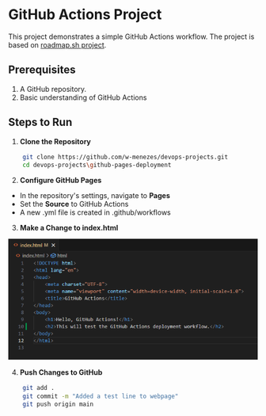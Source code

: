 # GitHub Actions Project

This project demonstrates a simple GitHub Actions workflow. The project is based on [roadmap.sh project](https://roadmap.sh/projects/github-actions-deployment-workflow).

## Prerequisites

1. A GitHub repository.
2. Basic understanding of GitHub Actions

## Steps to Run

1. **Clone the Repository**
```bash
    git clone https://github.com/w-menezes/devops-projects.git
    cd devops-projects\github-pages-deployment
```
2. **Configure GitHub Pages**
- In the repository's settings, navigate to **Pages**
- Set the **Source** to GitHub Actions
- A new .yml file is created in .github/workflows

3. **Make a Change to index.html**

![A screenshot of changes to index.html](.github/images/index-change.png)

4. **Push Changes to GitHub**

```bash
    git add .
    git commit -m "Added a test line to webpage"
    git push origin main
```